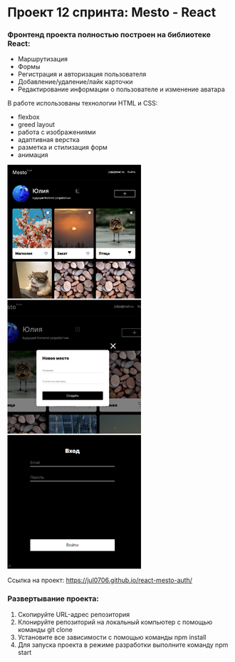 # Проект 12 спринта: Mesto - React

### Фронтенд проекта полностью построен на библиотеке React:

- Маршрутизация
- Формы
- Регистрация и авторизация пользователя
- Добавление/удаление/лайк карточки
- Редактирование информации о пользователе и изменение аватара

В работе использованы технологии HTML и CSS:

- flexbox
- greed layout
- работа с изображениями
- адаптивная верстка
- разметка и стилизация форм
- анимация

<div>
  <img src="./место  титул.png" title="Mesto" alt="главная страница проекта Место" width="300" height="300"/>&nbsp;
  <img src="./место новое.png" title="Mesto" alt="добавление новой карточки" width="300" height="300"/>&nbsp;
  <img src="./место регистр.png" title="Mesto" alt="авторизация пользователя" width="300"; height="300"/>&nbsp;
</div>

Ссылка на проект: https://jul0706.github.io/react-mesto-auth/

### Развертывание проекта:

1. Скопируйте URL-адрес репозитория
2. Клонируйте репозиторий на локальный компьютер с помощью команды git clone
3. Установите все зависимости с помощью команды npm install
4. Для запуска проекта в режиме разработки выполните команду npm start
